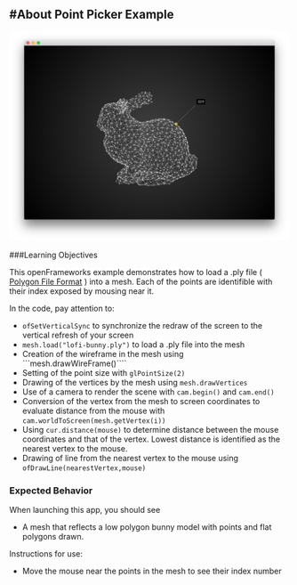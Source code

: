 #About Point Picker Example
--
![Screenshot of Example](pointPickerExample.png)

###Learning Objectives

This openFrameworks example demonstrates how to load a .ply file ( [Polygon File Format](https://en.wikipedia.org/wiki/PLY_(file_format)) ) into a mesh. Each of the points are identifible with their index exposed by mousing near it. 


In the code, pay attention to:

* ```ofSetVerticalSync``` to synchronize the redraw of the screen to the vertical refresh of your screen
* ```mesh.load("lofi-bunny.ply")``` to load a .ply file into the mesh
* Creation of the wireframe in the mesh using ```mesh.drawWireFrame()````
* Setting of the point size with ```glPointSize(2)```
* Drawing of the vertices by the mesh using ```mesh.drawVertices```
* Use of a camera to render the scene with ```cam.begin()``` and ```cam.end()```
* Conversion of the vertex from the mesh to screen coordinates to evaluate distance from the mouse with ```cam.worldToScreen(mesh.getVertex(i))```
* Using ```cur.distance(mouse)``` to determine distance between the mouse coordinates and that of the vertex. Lowest distance is identified as the nearest vertex to the mouse.
* Drawing of line from the nearest vertex to the mouse using ```ofDrawLine(nearestVertex,mouse)``` 

### Expected Behavior

When launching this app, you should see 

* A mesh that reflects a low polygon bunny model with points and flat polygons drawn. 

Instructions for use:

* Move the mouse near the points in the mesh to see their index number


